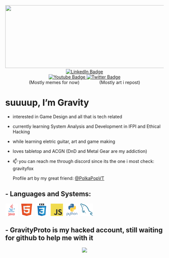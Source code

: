 <div id="header" align="center">
  <img src="https://tenor.com/view/signalis-signalis-game-gif-7488704109798705090.gif" width="700" height="200"/>
</div>
<div id="badges" align="center">
  <a href="https://www.linkedin.com/in/pasilvacosta/">
    <img src="https://img.shields.io/badge/LinkedIn-blue?style=for-the-badge&logo=linkedin&logoColor=white" alt="LinkedIn Badge"/>
  </a>
  <br>
  <a href="https://www.youtube.com/channel/UCzpbFbt7rzu4jJFyvdLFKYw">
    <img src="https://img.shields.io/badge/YouTube-red?style=for-the-badge&logo=youtube&logoColor=white" alt="Youtube Badge"/>
  </a>
  <a href="https://twitter.com/GravidadeFox">
    <img src="https://img.shields.io/badge/Twitter-blue?style=for-the-badge&logo=twitter&logoColor=white" alt="Twitter Badge"/>
  </a>
</div>
<div align=center>
  (Mostly memes for now)&nbsp &nbsp &nbsp &nbsp &nbsp &nbsp &nbsp &nbsp
  (Mostly art i repost)
</div>
<h1>
 suuuup, I’m Gravity
</h1>

- interested in Game Design and all that is tech related


- currently learning System Analysis and Development in IFPI and Ethical Hacking
- while learning eletric guitar, art and game making
- loves tabletop and ACGN (DnD and Metal Gear are my addiction)
- 📫 you can reach me through discord since its the one i most check: gravityfox

  Profile art by my great friend: <a href="https://twitter.com/PolkaPopVT">
 @PolkaPopVT
  </a>


<h2>
- Languages and Systems:
</h2>
<div>
  <img src="https://github.com/devicons/devicon/blob/master/icons/java/java-original-wordmark.svg" title="Java" alt="Java" width="40" height="40"/>&nbsp;
  <img src="https://github.com/devicons/devicon/blob/master/icons/html5/html5-original.svg" title="HTML5" alt="HTML" width="40" height="40"/>&nbsp;
  <img src="https://raw.githubusercontent.com/devicons/devicon/1119b9f84c0290e0f0b38982099a2bd027a48bf1/icons/css3/css3-original-wordmark.svg" title="CSS"  width="40" height="40"/>&nbsp;
  <img src="https://github.com/devicons/devicon/blob/master/icons/javascript/javascript-original.svg" title="JavaScript" alt="JavaScript" width="40" height="40"/>&nbsp;
  <img src="https://github.com/devicons/devicon/blob/master/icons/python/python-original-wordmark.svg" title="Python" alt="Python" width="40" height="40"/>&nbsp;
  <img src="https://github.com/devicons/devicon/blob/master/icons/mysql/mysql-original.svg" title="MySQL" width="40" height="40"/>&nbsp;
</div>
<h3>
  <h2>
- GravityProto is my hacked account, still waiting for github to help me with it
</h2>
<div id="header" align="center">
  <img src="https://tenor.com/view/signalis-game-gif-27069953.gif">
</div>

</h3>
